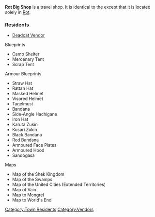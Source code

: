 **Rot Big Shop** is a travel shop. It is identical to the [](Deadcat_Big_Shop.md) except that it is located solely in
[Rot](Rot.md "wikilink").

### Residents

- [Deadcat Vendor](Deadcat_Vendor.md "wikilink")

Blueprints

- Camp Shelter
- Mercenary Tent
- Scrap Tent

Armour Blueprints

- Straw Hat
- Rattan Hat
- Masked Helmet
- Visored Helmet
- Tagelmust
- Bandana
- Side-Angle Hachigane
- Iron Hat
- Karuta Zukin
- Kusari Zukin
- Black Bandana
- Red Bandana
- Armoured Face Plates
- Armoured Hood
- Sandogasa

Maps

- Map of the Shek Kingdom
- Map of the Swamps
- Map of the United Cities (Extended Territories)
- Map of Vain
- Map to Mongrel
- Map to World's End

[Category:Town Residents](Category:Town_Residents "wikilink")
[Category:Vendors](Category:Vendors "wikilink")